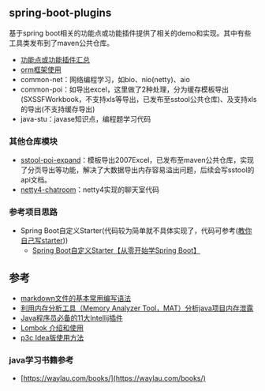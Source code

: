 ## spring-boot-plugins
基于spring boot相关的功能点或功能插件提供了相关的demo和实现。其中有些工具类发布到了maven公共仓库。

- [功能点或功能插件汇总](plugin-total/README.md)
- [orm框架使用](orm-plugin/README.md)
- common-net：网络编程学习，如bio、nio(netty)、aio
- common-poi：如导出excel，这里做了2种处理，分为缓存模板导出(SXSSFWorkbook，不支持xls等导出，已发布至sstool公共仓库)、及支持xls的导出(不支持缓存导出)
- java-stu：javase知识点，编程题学习代码

### 其他仓库模块
* [sstool-poi-expand](https://github.com/shaohj/sstool/tree/master/sstool-poi-expand)：模板导出2007Excel，已发布至maven公共仓库，实现了分页导出等功能，解决了大数据导出内存容易溢出问题，后续会写sstool的api文档。
* [netty4-chatroom](https://github.com/shaohj/felix-cache/tree/master/codes/java/netty/netty4-chatroom)：netty4实现的聊天室代码

### 参考项目思路
* Spring Boot自定义Starter(代码较为简单就不具体实现了，代码可参考([教你自己写starter](https://github.com/yidao620c/SpringBootBucket/tree/master/springboot-starter)))
    * [Spring Boot自定义Starter【从零开始学Spring Boot】](http://412887952-qq-com.iteye.com/blog/2395419)

## 参考
* [markdown文件的基本常用编写语法](https://www.cnblogs.com/liugang-vip/p/6337580.html) 
* [利用内存分析工具（Memory Analyzer Tool，MAT）分析java项目内存泄露](https://blog.csdn.net/wanghuiqi2008/article/details/50724676)
* [Java程序员必备的11大Intellij插件](https://www.toutiao.com/a6584934544699294216)
* [Lombok 介绍和使用](https://blog.csdn.net/motui/article/details/79012846)
* [p3c Idea版使用方法](https://blog.csdn.net/garfielder007/article/details/79050875)

### java学习书籍参考
* [https://waylau.com/books/](https://waylau.com/books/)